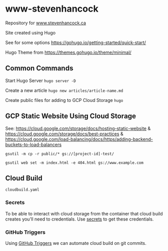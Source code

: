 # www-stevenhancock
Repository for www.stevenhancock.ca


Site created using Hugo

See for some options https://gohugo.io/getting-started/quick-start/

Hugo Theme from https://themes.gohugo.io/theme/minimal/


## Common Commands
Start Hugo Server
`hugo server -D`

Create a new article
`hugo new articles/article-name.md`

Create public files for adding to GCP Cloud Storage
`hugo`

## GCP Static Website Using Cloud Storage

See: https://cloud.google.com/storage/docs/hosting-static-website & https://cloud.google.com/storage/docs/best-practices & https://cloud.google.com/load-balancing/docs/https/adding-backend-buckets-to-load-balancers


`gsutil -m cp -r public/* gs://[project-id]-test/`

`gsutil web set -m index.html -e 404.html gs://www.example.com`


## Cloud Build
`cloudbuild.yaml`

### Secrets
To be able to interact with cloud storage from the container that cloud build creates you'll need to credentials. Use [secrets](https://cloud.google.com/cloud-build/docs/securing-builds/use-encrypted-secrets-credentials) to get these credentials.

### GitHub Triggers
Using [GitHub Triggers](https://cloud.google.com/cloud-build/docs/automating-builds/create-github-app-triggers) we can automate cloud build on git commits.